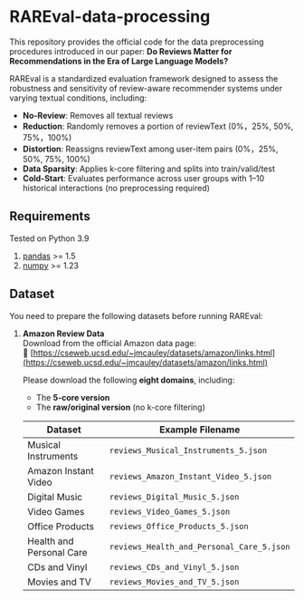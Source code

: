 # RAREval-data-processing
This repository provides the official code for the data preprocessing procedures introduced in our paper:
**Do Reviews Matter for Recommendations in the Era of Large Language Models?**


RAREval is a standardized evaluation framework designed to assess the robustness and sensitivity of review-aware recommender systems under varying textual conditions, including:
- **No-Review**: Removes all textual reviews  
- **Reduction**: Randomly removes a portion of reviewText (0%，25%, 50%, 75%，100%)  
- **Distortion**: Reassigns reviewText among user-item pairs (0%，25%, 50%, 75%, 100%)  
- **Data Sparsity**: Applies k-core filtering and splits into train/valid/test
- **Cold-Start**: Evaluates performance across user groups with 1–10 historical interactions (no preprocessing required)
## Requirements

Tested on Python 3.9

1. [pandas](https://pypi.org/project/pandas/) >= 1.5  
2. [numpy](https://pypi.org/project/numpy/) >= 1.23

## Dataset

You need to prepare the following datasets before running RAREval:

1. **Amazon Review Data**  
   Download from the official Amazon data page:  
   🔗 [https://cseweb.ucsd.edu/~jmcauley/datasets/amazon/links.html](https://cseweb.ucsd.edu/~jmcauley/datasets/amazon/links.html)  

   Please download the following **eight domains**, including:
   - The **5-core version**
   - The **raw/original version** (no k-core filtering)

   | Dataset              | Example Filename                          |
   |----------------------|--------------------------------------------|
   | Musical Instruments  | `reviews_Musical_Instruments_5.json`      |
   | Amazon Instant Video |   `reviews_Amazon_Instant_Video_5.json`     |
   | Digital Music        | `reviews_Digital_Music_5.json`             |
   | Video Games          | `reviews_Video_Games_5.json`              |
   | Office Products      | `reviews_Office_Products_5.json`          |
   | Health and Personal Care |`reviews_Health_and_Personal_Care_5.json` |
   | CDs and Vinyl        | `reviews_CDs_and_Vinyl_5.json`            |
   | Movies and TV        | `reviews_Movies_and_TV_5.json`            |
